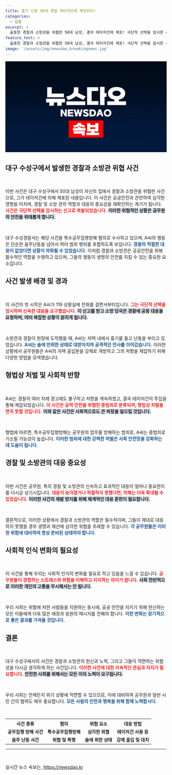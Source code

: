 ```yaml
---
title: 흉기 난동 50대 경찰 테이저건에 체포되다!
categories:
  - 법률
excerpt: >
  출동한 경찰과 소방관을 위협한 50대 남성, 결국 테이저건에 체포! 극단적 선택을 암시한 사건의 진실은? 클릭하고 싶어지는 이 이야기를 놓치지 마세요!
feature_text: >
  출동한 경찰과 소방관을 위협한 50대 남성, 결국 테이저건에 체포! 극단적 선택을 암시한 사건의 진실은? 클릭하고 싶어지는 이 이야기를 놓치지 마세요!
image: '/assets/img/newsdao_breakingnews.jpg'
---
```


<p><img src="/assets/img/newsdao_breakingnews.jpg" alt="ontimetimes 속보" /></p>

<h2 data-ke-size="size26">대구 수성구에서 발생한 경찰과 소방관 위협 사건</h2>

<p data-ke-size="size16">&nbsp;</p>

<p>이번 사건은 대구 수성구에서 50대 남성이 자신의 집에서 경찰과 소방관을 위협한 사건으로, 그가 테이저건에 의해 체포된 내용입니다. 이 사건은 공공안전과 관련하여 심각한 영향을 미치며, 경찰 및 소방 관의 역할과 대응의 중요성을 재확인하는 계기가 됩니다. <b><span style="color: #ee2323;">사건은 극단적 선택을 암시하는 신고로 촉발되었습니다.</span></b> <b><span style="background-color: #21538527;">이러한 위협적인 상황은 공무원의 안전을 위태롭게 합니다.</span></b> </p>

<p data-ke-size="size16">&nbsp;</p>

<p>대구 수성경찰서는 해당 사건을 특수공무집행방해 혐의로 수사하고 있으며, A씨의 행동은 단순한 음주난동을 넘어서 여러 범죄 행위를 포함하도록 보입니다. <b><span style="color: #1a5490;">경찰의 적절한 대응이 없었다면 상황이 악화될 수 있었습니다.</span></b> 이처럼 경찰과 소방관은 공공안전을 위해 필수적인 역할을 수행하고 있으며, 그들의 행동이 생명의 안전를 지킬 수 있는 중요한 요소입니다.</p>

<h2 data-ke-size="size26">사건 발생 배경 및 경과</h2>

<p data-ke-size="size16">&nbsp;</p>

<p>이 사건의 첫 시작은 A씨가 119 상황실에 전화를 걸면서부터입니다. <b><span style="color: #ee2323;">그는 극단적 선택을 암시하며 신속한 대응을 요구했습니다.</span></b> <b><span style="background-color: #21538527;">이 신고를 받고 소방 당국은 경찰에 공동 대응을 요청하며, 여러 복잡한 상황이 얽히게 됩니다.</span></b> </p>

<p data-ke-size="size16">&nbsp;</p>

<p>소방관과 경찰이 현장에 도착했을 때, A씨는 자택 내에서 흉기를 들고 난동을 부리고 있었습니다. <b><span style="color: #1a5490;">A씨는 술에 만취한 상태로 대받아치며 공격적인 언사를 이어갔습니다.</span></b> 이러한 상황에서 공무원들은 A씨의 자택 출입문을 강제로 개방하고 그의 저항을 제압하기 위해 다양한 방법을 모색했습니다.</p>

<h2 data-ke-size="size26">형법상 처벌 및 사회적 반향</h2>

<p data-ke-size="size16">&nbsp;</p>

<p>A씨는 경찰의 여러 차례 경고에도 불구하고 저항을 계속하였고, 결국 테이저건의 투입을 통해 제압되었습니다. <b><span style="color: #ee2323;">이 사건은 공적 안전을 위협한 중범죄로 분류되며, 형법상 처벌을 면치 못할 것입니다.</span></b> <b><span style="background-color: #21538527;">이와 같은 사건은 사회적으로도 큰 파장을 일으킬 것입니다.</span></b> </p>

<p data-ke-size="size16">&nbsp;</p>

<p>형법에 따르면, 특수공무집행방해는 공무원의 업무를 방해하는 범죄로, A씨는 중범죄로 기소될 가능성이 높습니다. <b><span style="color: #1a5490;">이러한 범죄에 대한 강력한 처벌은 사회 안전망을 강화하는 데 도움이 됩니다.</span></b> </p>

<h2 data-ke-size="size26">경찰 및 소방관의 대응 중요성</h2>

<p data-ke-size="size16">&nbsp;</p>

<p>이번 사건은 공무원, 특히 경찰 및 소방관의 신속하고 효과적인 대응이 얼마나 중요한지를 다시금 상기시킵니다. <b><span style="color: #ee2323;">대응이 늦어졌거나 적절하지 못했다면, 피해는 더욱 확대될 수 있었습니다.</span></b> <b><span style="background-color: #21538527;">이러한 사건의 재발 방지를 위해 체계적인 대응 훈련이 필요합니다.</span></b></p>

<p data-ke-size="size16">&nbsp;</p>

<p>결론적으로, 이러한 상황에서 경찰과 소방관의 역할은 필수적이며, 그들이 제대로 대응하지 못했을 경우 생명과 재산에 심각한 위협을 초래할 수 있습니다. <b><span style="color: #1a5490;">각 공무원들은 이러한 위험에 대비하여 항상 준비된 상태여야 합니다.</span></b> </p>

<h2 data-ke-size="size26">사회적 인식 변화의 필요성</h2>

<p data-ke-size="size16">&nbsp;</p>

<p>이 사건을 통해 우리는 사회적 인식의 변화를 필요로 하고 있음을 느낄 수 있습니다. <b><span style="color: #ee2323;">공무원들이 경험하는 스트레스와 위험을 이해하고 지지하는 의미가 큽니다.</span></b> <b><span style="background-color: #21538527;">사회 전반적으로 이러한 개인의 고통을 무시해서는 안 됩니다.</span></b></p>

<p data-ke-size="size16">&nbsp;</p>

<p>우리 사회는 위험에 처한 사람들을 지원하는 동시에, 공공 안전을 지키기 위해 헌신하는 모든 이들에게 더욱 많은 애정과 응원의 메시지를 전해야 합니다. <b><span style="color: #1a5490;">이런 변화는 장기적으로 좋은 결과를 가져올 것입니다.</span></b> </p>

<h2 data-ke-size="size26">결론</h2>

<p data-ke-size="size16">&nbsp;</p>

<p>대구 수성구에서의 사건은 경찰과 소방관의 헌신과 노력, 그리고 그들이 직면하는 위험성을 다시금 생각하게 하는 사건입니다. <b><span style="color: #ee2323;">이러한 사안에 대한 지속적인 관심과 지지가 필요합니다.</span></b> <b><span style="background-color: #21538527;">안전한 사회를 위해서는 모든 이의 노력이 요구됩니다.</span></b> </p>

<p data-ke-size="size16">&nbsp;</p>

<p>우리 사회는 언제든지 위기 상황에 직면할 수 있으므로, 이에 대비하여 공무원과 일반 시민 간의 협력도 매우 중요합니다. <b><span style="color: #1a5490;">모든 사람의 안전과 행복을 위해 함께 노력합시다.</span></b> </p>

<p data-ke-size="size16">&nbsp;</p>

<table>
  <tr>
    <th>사건 종류</th>
    <th>혐의</th>
    <th>위험 요소</th>
    <th>대응 방법</th>
  </tr>
  <tr>
    <td style="text-align: center; height: 17px;"><b>공무집행 방해 사건</b></td>
    <td style="text-align: center; height: 17px;"><b>특수공무집행방해</b></td>
    <td style="text-align: center; height: 17px;"><b>심각한 위협</b></td>
    <td style="text-align: center; height: 17px;"><b>테이저건 사용 등</b></td>
  </tr>
  <tr>
    <td style="text-align: center; height: 17px;"><b>음주 난동 사건</b></td>
    <td style="text-align: center; height: 17px;"><b>위협 및 폭행</b></td>
    <td style="text-align: center; height: 17px;"><b>술에 취한 상태</b></td>
    <td style="text-align: center; height: 17px;"><b>강제 출입 및 대치</b></td>
  </tr>
</table>

<hr /> 

<p data-ke-size="size16">&nbsp;</p>
실시간 뉴스 속보는, <a href="https://newsdao.kr" rel="dofollow">https://newsdao.kr</a>


